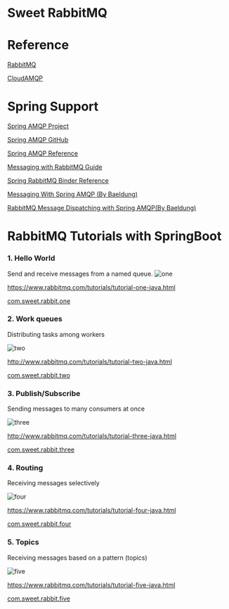 # Sweet RabbitMQ

# Reference

[RabbitMQ](https://www.rabbitmq.com)

[CloudAMQP](https://customer.cloudamqp.com/instance)


# Spring Support

[Spring AMQP Project](http://projects.spring.io/spring-amqp)

[Spring AMQP GitHub](https://github.com/spring-projects/spring-amqp)


[Spring AMQP Reference](http://docs.spring.io/spring-amqp/docs/current/reference/htmlsingle/)

[Messaging with RabbitMQ Guide](https://spring.io/guides/gs/messaging-rabbitmq/)

[Spring RabbitMQ Binder Reference](http://docs.spring.io/spring-cloud-stream/docs/Elmhurst.BUILD-SNAPSHOT/reference/htmlsingle/#_rabbitmq_binder)



[Messaging With Spring AMQP (By Baeldung)](http://www.baeldung.com/spring-amqp)

[RabbitMQ Message Dispatching with Spring AMQP(By Baeldung)](http://www.baeldung.com/rabbitmq-spring-amqp)


# RabbitMQ Tutorials with SpringBoot

### 1. Hello World

Send and receive messages from a named queue.
![one](https://www.rabbitmq.com/img/tutorials/python-one.png)

https://www.rabbitmq.com/tutorials/tutorial-one-java.html

[com.sweet.rabbit.one](/tree/master/src/main/java/com/sweet/rabbit/one)

### 2. Work queues


Distributing tasks among workers

![two](https://www.rabbitmq.com/img/tutorials/python-two.png)

http://www.rabbitmq.com/tutorials/tutorial-two-java.html

[com.sweet.rabbit.two](/tree/master/src/main/java/com/sweet/rabbit/two)


### 3. Publish/Subscribe

Sending messages to many consumers at once

![three](https://www.rabbitmq.com/img/tutorials/python-three.png)

http://www.rabbitmq.com/tutorials/tutorial-three-java.html

[com.sweet.rabbit.three](/tree/master/src/main/java/com/sweet/rabbit/three)


### 4. Routing

Receiving messages selectively

![four](https://www.rabbitmq.com/img/tutorials/python-four.png)

https://www.rabbitmq.com/tutorials/tutorial-four-java.html

[com.sweet.rabbit.four](/tree/master/src/main/java/com/sweet/rabbit/four)


### 5. Topics

Receiving messages based on a pattern (topics)

![five](https://www.rabbitmq.com/img/tutorials/python-five.png)

https://www.rabbitmq.com/tutorials/tutorial-five-java.html

[com.sweet.rabbit.five](/tree/master/src/main/java/com/sweet/rabbit/five)
